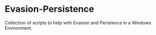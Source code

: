 # Evasion-Persistence

Collection of scripts to help with Evasion and Peristence in a Windows Environment.
